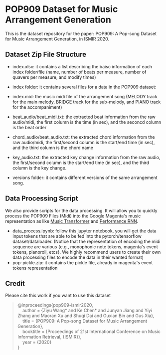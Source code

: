 # POP909 Dataset for Music Arrangement Generation
This is the dataset repository for the paper: POP909: A Pop-song Dataset for Music Arrangement Generation, in ISMIR 2020.

## Dataset Zip File Structure
* index.xlsx: it contains a list describing the baisc information of each index folder/file (name, number of beats per measure, number of quavers per measure, and modify times)
  
* index folder: it contains several files for a data in the POP909 dataset:
 * index.mid: the music midi file of the arrangement song (MELODY track for the main melody, BRIDGE track for the sub-melody, and PIANO track for the accompaniment)
 * beat_audio/beat_midi.txt: the extracted beat information from the raw audio/midi, the first column is the time (in sec), and the seconcd column is the beat order
 * chord_audio/beat_audio.txt: the extracted chord information from the raw audio/midi, the first/second column is the start/end time (in sec), and the third column is the chord name
 * key_audio.txt: the extracted key change information from the raw audio, the first/second column is the start/end time (in sec), and the third column is the key change.
 * versions folder: it contains different versions of the same arrangement song.

## Data Processing Script
We also provide scripts for the data processing. It will allow you to quickly process the POP909 Files (Midi) into the Google Magenta's music representation as like [Music Transformer](https://magenta.tensorflow.org/music-transformer) and [Performance RNN](https://magenta.tensorflow.org/performance-rnn).
* data_process.ipynb: follow this jupyter notebook, you will get the data input tokens that are able to be fed into the pytorch/tensorflow dataset/dataloader.
(Notice that the representation of encoding the midi sequence are various {e.g., monophonic note tokens, magenta's event tokens, pianoroll, etcs}. We highly recommend users to create their own data processing files to encode the data in their wanted format)
* pop-pickle.zip: it contains the pickle file, already in magenta's event tokens representation

## Credit
Please cite this work if you want to use this dataset

> @inproceedings{pop909-ismir2020, <br>
>  &nbsp;&nbsp;&nbsp;&nbsp;author    = {Ziyu Wang* and Ke Chen* and Junyan Jiang and Yiyi Zhang and Maoran Xu and Shuqi Dai and Guxian Bin and Gus Xia}, <br>
>  &nbsp;&nbsp;&nbsp;&nbsp;title     = {POP909: A Pop-song Dataset for Music Arrangement Generation}, <br>
>  &nbsp;&nbsp;&nbsp;&nbsp;booktitle = {Proceedings of 21st International Conference on Music Information Retrieval, {ISMIR}}, <br>
>  &nbsp;&nbsp;&nbsp;&nbsp;year      = {2020}<br>
> }<br>
